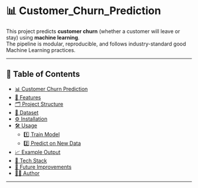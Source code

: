 # 📊 Customer_Churn_Prediction
This project predicts **customer churn** (whether a customer will leave or stay) using **machine learning**.  
The pipeline is modular, reproducible, and follows industry-standard good Machine Learning practices.

---

## 📑 Table of Contents
- [📊 Customer Churn Prediction](#-customer-churn-prediction)
- [🚀 Features](#-features)
- [🗂️ Project Structure](#️-project-structure)
- [📂 Dataset](#-dataset)
- [⚙️ Installation](#️-installation)
- [🛠️ Usage](#️-usage)
  - [1️⃣ Train Model](#1️⃣-train-model)
  - [2️⃣ Predict on New Data](#2️⃣-predict-on-new-data)
- [📈 Example Output](#-example-output)
- [🧰 Tech Stack](#-tech-stack)
- [📌 Future Improvements](#-future-improvements)
- [👨‍💻 Author](#-author)

---

